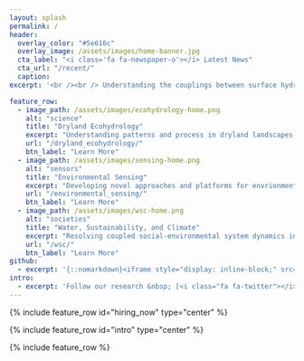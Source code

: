 ```yaml
---
layout: splash
permalink: /
header:
  overlay_color: "#5e616c"
  overlay_image: /assets/images/home-banner.jpg
  cta_label: "<i class='fa fa-newspaper-o'></i> Latest News"
  cta_url: "/recent/"
  caption:
excerpt: '<br /><br /> Understanding the couplings between surface hydrology, vegetation dynamics, and ecosystem services in drylands.<br /> <small><a href="http://bren.ucsb.edu/">Bren School</a> | <a href="http://geog.ucsb.edu">Dept. of Geography</a> | <a href="http://eri.ucsb.edu">Earth Research Institute</a> | <a href="http://www.ucsb.edu">UCSB</a></small><br /><br />'

feature_row:
  - image_path: /assets/images/ecohydrology-home.png
    alt: "science"
    title: "Dryland Ecohydrology"
    excerpt: "Understanding patterns and process in dryland landscapes."
    url: "/dryland_ecohydrology/"
    btn_label: "Learn More"
  - image_path: /assets/images/sensing-home.png
    alt: "sensors"
    title: "Environmental Sensing"
    excerpt: "Developing novel approaches and platforms for envrionmental observations."
    url: "/environmental_sensing/"
    btn_label: "Learn More"
  - image_path: /assets/images/wsc-home.png
    alt: "societies"
    title: "Water, Sustainability, and Climate"
    excerpt: "Resolving coupled social-environmental system dynamics in subsistence agriculture"
    url: "/wsc/"
    btn_label: "Learn More"
github:
  - excerpt: '{::nomarkdown}<iframe style="display: inline-block;" src="https://ghbtns.com/github-btn.html?user=mmistakes&repo=minimal-mistakes&type=star&count=true&size=large" frameborder="0" scrolling="0" width="160px" height="30px"></iframe> <iframe style="display: inline-block;" src="https://ghbtns.com/github-btn.html?user=mmistakes&repo=minimal-mistakes&type=fork&count=true&size=large" frameborder="0" scrolling="0" width="158px" height="30px"></iframe>{:/nomarkdown}'
intro:
  - excerpt: 'Follow our research &nbsp; [<i class="fa fa-twitter"></i> @WAVESatUCSB](https://twitter.com/WAVESatUCSB){: .btn .btn--twitter}'
---
```


{% include feature_row id="hiring_now" type="center" %}

{% include feature_row id="intro" type="center" %}

{% include feature_row %}
